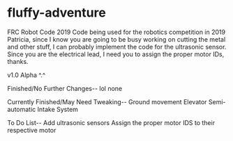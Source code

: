 # fluffy-adventure
FRC Robot Code 2019
Code being used for the robotics competition in 2019
Patricia, since I know you are going to be busy working on cutting the metal and other stuff, I can probably implement the code
for the ultrasonic sensor. Since you are the electrical lead, I need you to assign the proper motor IDs, thanks.

v1.0 Alpha ^.^

Finished/No Further Changes--
lol none

Currently Finished/May Need Tweaking--
Ground movement
Elevator Semi-automatic
Intake System

To Do List--
Add ultrasonic sensors
Assign the proper motor IDS to their respective motor
